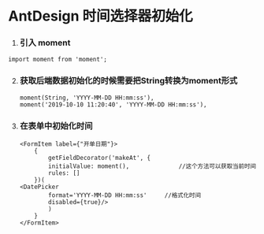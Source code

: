 # AntDesign 时间选择器初始化

1.  ### 引入 moment

   ```
   import moment from 'moment';
   ```

2. ### 获取后端数据初始化的时候需要把String转换为moment形式

   ```
   moment(String, 'YYYY-MM-DD HH:mm:ss'),
   moment('2019-10-10 11:20:40', 'YYYY-MM-DD HH:mm:ss'),
   ```

3. ### 在表单中初始化时间

   ```
   <FormItem label={"开单日期"}>
       {
           getFieldDecorator('makeAt', {
           initialValue: moment(),  			//这个方法可以获取当前时间
           rules: []
       })(
   <DatePicker
           format='YYYY-MM-DD HH:mm:ss'		//格式化时间
           disabled={true}/>
           )
       }
   </FormItem>
   ```

   